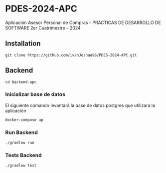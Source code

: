 # PDES-2024-APC
Aplicación Asesor Personal de Compras - PRÁCTICAS DE DESARROLLO DE SOFTWARE  2er Cuatrimestre – 2024


## Installation
```
git clone https://github.com/ivanJoshua98/PDES-2024-APC.git
```

## Backend 
```
cd backend-apc
```

### Inicializar base de datos

El siguiente comando levantará la base de datos postgres que utilizara la aplicación 

```
docker-compose up
```
### Run Backend
```
./gradlew run
```
### Tests Backend
```
./gradlew test
```
